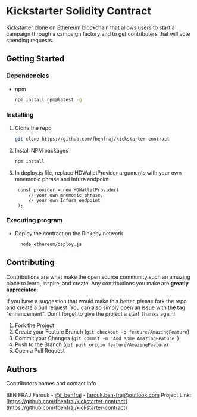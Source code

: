 # Kickstarter Solidity Contract

Kickstarter clone on Ethereum blockchain that allows users to start a campaign through a campaign factory and to get contributers that will vote spending requests.

## Getting Started

### Dependencies

-   npm
    ```sh
    npm install npm@latest -g
    ```

### Installing

1. Clone the repo
    ```sh
    git clone https://github.com/fbenfraj/kickstarter-contract
    ```
2. Install NPM packages
    ```sh
    npm install
    ```
3. In deploy.js file, replace HDWalletProvider arguments with your own mnemonic phrase and Infura endpoint.
    ```
     const provider = new HDWalletProvider(
         // your own mnemonic phrase,
         // your own Infura endpoint
     );
    ```

### Executing program

-   Deploy the contract on the Rinkeby network
    ```
      node ethereum/deploy.js
    ```

## Contributing

Contributions are what make the open source community such an amazing place to learn, inspire, and create. Any contributions you make are **greatly appreciated**.

If you have a suggestion that would make this better, please fork the repo and create a pull request. You can also simply open an issue with the tag "enhancement".
Don't forget to give the project a star! Thanks again!

1. Fork the Project
2. Create your Feature Branch (`git checkout -b feature/AmazingFeature`)
3. Commit your Changes (`git commit -m 'Add some AmazingFeature'`)
4. Push to the Branch (`git push origin feature/AmazingFeature`)
5. Open a Pull Request

## Authors

Contributors names and contact info

BEN FRAJ Farouk - [@f_benfraj](https://twitter.com/f_benfraj) - farouk.ben-fraj@outlook.com
Project Link: [https://github.com/fbenfraj/kickstarter-contract](https://github.com/fbenfraj/kickstarter-contract)
